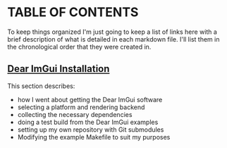 # TABLE OF CONTENTS

To keep things organized I'm just going to keep a list of links here with a brief description of what is detailed in each markdown file. 
I'll list them in the chronological order that they were created in.

## [Dear ImGui Installation](https://github.com/meowFlute/ImGui_ubuntu_calculator/blob/main/docs/INSTALL.md)

This section describes: 
- how I went about getting the Dear ImGui software
- selecting a platform and rendering backend 
- collecting the necessary dependencies 
- doing a test build from the Dear ImGui examples
- setting up my own repository with Git submodules
- Modifying the example Makefile to suit my purposes
